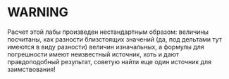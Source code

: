 # WARNING

Расчет этой лабы произведен нестандартным образом: величины посчитаны, как разности близстоящих значений (да, под дельтами тут имеются в виду разности) величин изначальных, а формулы для погрешности имеют неизвестный источник, хоть и дают правдоподобный результат, советую найти еще один источник для заимствования!